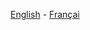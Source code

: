 [English](https://cyclops789.github.io/solicode-project-file-rouge/en) - [Françai](https://cyclops789.github.io/solicode-project-file-rouge/fr)
